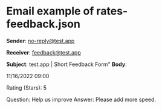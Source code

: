 # Email example of rates-feedback.json

**Sender**: no-reply@test.app

**Receiver**: feedback@test.app

**Subject**: test.app | Short Feedback Form"
**Body**: 

11/16/2022 09:00

Rating (Stars): 5

Question: Help us improve
Answer: Please add more speed.
